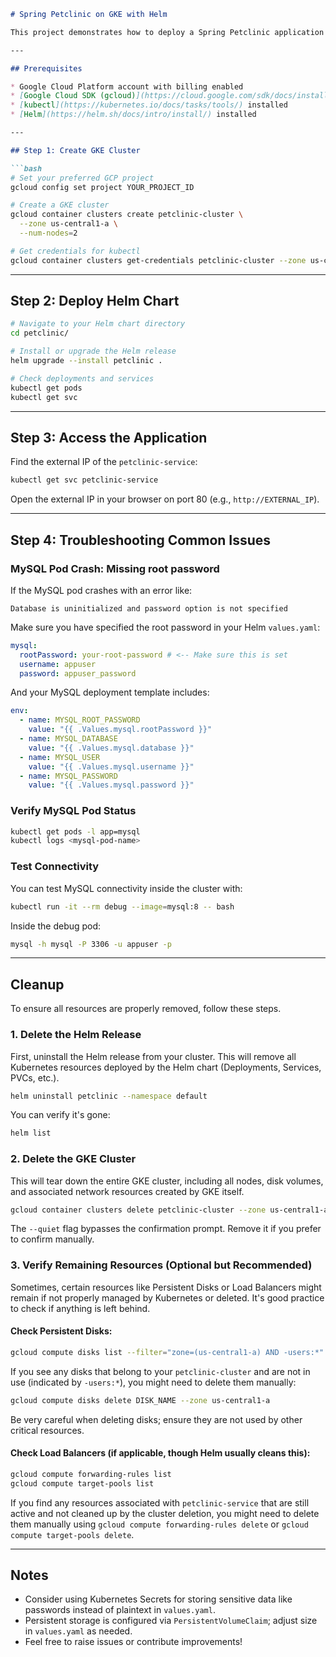 ```markdown
# Spring Petclinic on GKE with Helm

This project demonstrates how to deploy a Spring Petclinic application backed by MySQL on Google Kubernetes Engine (GKE) using Helm charts.

---

## Prerequisites

* Google Cloud Platform account with billing enabled
* [Google Cloud SDK (gcloud)](https://cloud.google.com/sdk/docs/install) installed and configured
* [kubectl](https://kubernetes.io/docs/tasks/tools/) installed
* [Helm](https://helm.sh/docs/intro/install/) installed

---

## Step 1: Create GKE Cluster

```bash
# Set your preferred GCP project
gcloud config set project YOUR_PROJECT_ID

# Create a GKE cluster
gcloud container clusters create petclinic-cluster \
  --zone us-central1-a \
  --num-nodes=2

# Get credentials for kubectl
gcloud container clusters get-credentials petclinic-cluster --zone us-central1-a
```

---

## Step 2: Deploy Helm Chart

```bash
# Navigate to your Helm chart directory
cd petclinic/

# Install or upgrade the Helm release
helm upgrade --install petclinic .

# Check deployments and services
kubectl get pods
kubectl get svc
```

---

## Step 3: Access the Application

Find the external IP of the `petclinic-service`:

```bash
kubectl get svc petclinic-service
```

Open the external IP in your browser on port 80 (e.g., `http://EXTERNAL_IP`).

---

## Step 4: Troubleshooting Common Issues

### MySQL Pod Crash: Missing root password

If the MySQL pod crashes with an error like:

```
Database is uninitialized and password option is not specified
```

Make sure you have specified the root password in your Helm `values.yaml`:

```yaml
mysql:
  rootPassword: your-root-password # <-- Make sure this is set
  username: appuser
  password: appuser_password
```

And your MySQL deployment template includes:

```yaml
env:
  - name: MYSQL_ROOT_PASSWORD
    value: "{{ .Values.mysql.rootPassword }}"
  - name: MYSQL_DATABASE
    value: "{{ .Values.mysql.database }}"
  - name: MYSQL_USER
    value: "{{ .Values.mysql.username }}"
  - name: MYSQL_PASSWORD
    value: "{{ .Values.mysql.password }}"
```

### Verify MySQL Pod Status

```bash
kubectl get pods -l app=mysql
kubectl logs <mysql-pod-name>
```

### Test Connectivity

You can test MySQL connectivity inside the cluster with:

```bash
kubectl run -it --rm debug --image=mysql:8 -- bash
```

Inside the debug pod:

```bash
mysql -h mysql -P 3306 -u appuser -p
```

---

## Cleanup

To ensure all resources are properly removed, follow these steps.

### 1. Delete the Helm Release

First, uninstall the Helm release from your cluster. This will remove all Kubernetes resources deployed by the Helm chart (Deployments, Services, PVCs, etc.).

```bash
helm uninstall petclinic --namespace default
```

You can verify it's gone:

```bash
helm list
```

### 2. Delete the GKE Cluster

This will tear down the entire GKE cluster, including all nodes, disk volumes, and associated network resources created by GKE itself.

```bash
gcloud container clusters delete petclinic-cluster --zone us-central1-a --quiet
```

The `--quiet` flag bypasses the confirmation prompt. Remove it if you prefer to confirm manually.

### 3. Verify Remaining Resources (Optional but Recommended)

Sometimes, certain resources like Persistent Disks or Load Balancers might remain if not properly managed by Kubernetes or deleted. It's good practice to check if anything is left behind.

#### Check Persistent Disks:

```bash
gcloud compute disks list --filter="zone=(us-central1-a) AND -users:*"
```

If you see any disks that belong to your `petclinic-cluster` and are not in use (indicated by `-users:*`), you might need to delete them manually:

```bash
gcloud compute disks delete DISK_NAME --zone us-central1-a
```

Be very careful when deleting disks; ensure they are not used by other critical resources.

#### Check Load Balancers (if applicable, though Helm usually cleans this):

```bash
gcloud compute forwarding-rules list
gcloud compute target-pools list
```

If you find any resources associated with `petclinic-service` that are still active and not cleaned up by the cluster deletion, you might need to delete them manually using `gcloud compute forwarding-rules delete` or `gcloud compute target-pools delete`.

---

## Notes

* Consider using Kubernetes Secrets for storing sensitive data like passwords instead of plaintext in `values.yaml`.
* Persistent storage is configured via `PersistentVolumeClaim`; adjust size in `values.yaml` as needed.
* Feel free to raise issues or contribute improvements!
```
